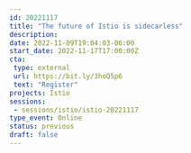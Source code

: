 ```yaml
---
id: 20221117
title: "The future of Istio is sidecarless"
description: 
date: 2022-11-09T19:04:03-06:00
start_date: 2022-11-17T17:00:00Z
cta: 
 type: external
 url: https://bit.ly/3hoQ5p6
 text: "Register"
projects: Istio
sessions: 
 - sessions/istio/istio-20221117
type_event: Online
status: previous
draft: false
---
```




